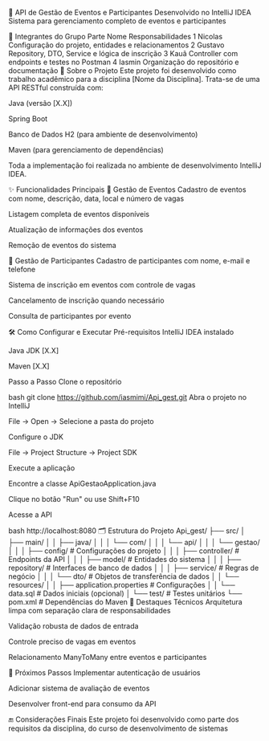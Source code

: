 📅 API de Gestão de Eventos e Participantes
Desenvolvido no IntelliJ IDEA
Sistema para gerenciamento completo de eventos e participantes

👥 Integrantes do Grupo
Parte	Nome	Responsabilidades
1	Nicolas	Configuração do projeto, entidades e relacionamentos
2	Gustavo	Repository, DTO, Service e lógica de inscrição
3	Kauã	Controller com endpoints e testes no Postman
4	Iasmin	Organização do repositório e documentação
🚀 Sobre o Projeto
Este projeto foi desenvolvido como trabalho acadêmico para a disciplina [Nome da Disciplina]. Trata-se de uma API RESTful construída com:

Java (versão [X.X])

Spring Boot

Banco de Dados H2 (para ambiente de desenvolvimento)

Maven (para gerenciamento de dependências)

Toda a implementação foi realizada no ambiente de desenvolvimento IntelliJ IDEA.

✨ Funcionalidades Principais
📌 Gestão de Eventos
Cadastro de eventos com nome, descrição, data, local e número de vagas

Listagem completa de eventos disponíveis

Atualização de informações dos eventos

Remoção de eventos do sistema

👥 Gestão de Participantes
Cadastro de participantes com nome, e-mail e telefone

Sistema de inscrição em eventos com controle de vagas

Cancelamento de inscrição quando necessário

Consulta de participantes por evento

🛠️ Como Configurar e Executar
Pré-requisitos
IntelliJ IDEA instalado

Java JDK [X.X]

Maven [X.X]

Passo a Passo
Clone o repositório

bash
git clone https://github.com/iasmimi/Api_gest.git
Abra o projeto no IntelliJ

File → Open → Selecione a pasta do projeto

Configure o JDK

File → Project Structure → Project SDK

Execute a aplicação

Encontre a classe ApiGestaoApplication.java

Clique no botão "Run" ou use Shift+F10

Acesse a API

bash
http://localhost:8080
🗂️ Estrutura do Projeto
Api_gest/
├── src/
│   ├── main/
│   │   ├── java/
│   │   │   └── com/
│   │   │       └── api/
│   │   │           └── gestao/
│   │   │               ├── config/       # Configurações do projeto
│   │   │               ├── controller/   # Endpoints da API
│   │   │               ├── model/        # Entidades do sistema
│   │   │               ├── repository/   # Interfaces de banco de dados
│   │   │               ├── service/      # Regras de negócio
│   │   │               └── dto/          # Objetos de transferência de dados
│   │   └── resources/
│   │       ├── application.properties    # Configurações
│   │       └── data.sql                  # Dados iniciais (opcional)
│   └── test/                            # Testes unitários
└── pom.xml                             # Dependências do Maven
🌟 Destaques Técnicos
Arquitetura limpa com separação clara de responsabilidades

Validação robusta de dados de entrada

Controle preciso de vagas em eventos

Relacionamento ManyToMany entre eventos e participantes

📌 Próximos Passos
Implementar autenticação de usuários

Adicionar sistema de avaliação de eventos

Desenvolver front-end para consumo da API

🔚 Considerações Finais
Este projeto foi desenvolvido como parte dos requisitos da disciplina, do curso de desenvolvimento de sistemas 
